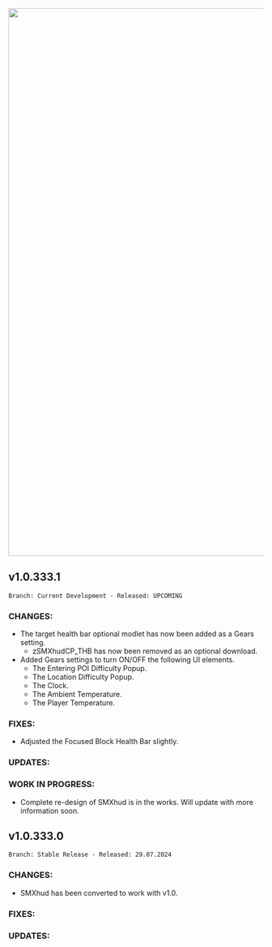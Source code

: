 <p align="center">
  <img src="https://imgur.com/Mt5uOjc.jpg" width="1080" title="SMXhud">
</p>

## **v1.0.333.1**

`Branch: Current Development - Released: UPCOMING`

### CHANGES:
- The target health bar optional modlet has now been added as a Gears setting.
  - zSMXhudCP_THB has now been removed as an optional download.
- Added Gears settings to turn ON/OFF the following UI elements.
  - The Entering POI Difficulty Popup.
  - The Location Difficulty Popup.
  - The Clock.
  - The Ambient Temperature.
  - The Player Temperature.

### FIXES:
- Adjusted the Focused Block Health Bar slightly.

### UPDATES:

### WORK IN PROGRESS:
- Complete re-design of SMXhud is in the works. Will update with more information soon.


## **v1.0.333.0**

`Branch: Stable Release - Released: 29.07.2024`

### CHANGES:
- SMXhud has been converted to work with v1.0.

### FIXES:

### UPDATES:


